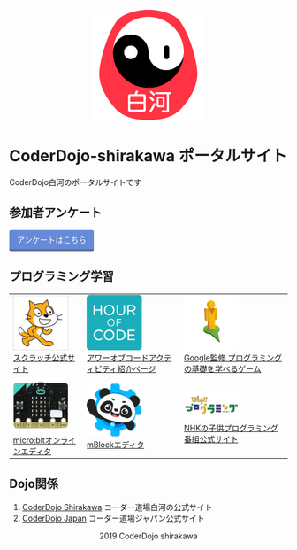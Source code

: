 <div style="text-align: center;">

![dojoicon](dojoicon.png)

</div>

# CoderDojo-shirakawa ポータルサイト
CoderDojo白河のポータルサイトです

## 参加者アンケート
<style>
.btn-square {
  display: inline-block;
  padding: 0.5em 1em;
  text-decoration: none;
  background: #668ad8;/*ボタン色*/
  color: #FFF;
  border-bottom: solid 4px #627295;
  border-radius: 3px;
}
.btn-square:active {
  /*ボタンを押したとき*/
  -webkit-transform: translateY(4px);
  transform: translateY(4px);/*下に動く*/
  border-bottom: none;/*線を消す*/
}
</style>
<a href="https://forms.gle/cTmvZKJYbdH96TvC9" class="btn-square">アンケートはこちら</a>

## プログラミング学習
|  |  |  |
|---|---|---|
|<a href="https://scratch.mit.edu/"><img src="scratch.png" width="100"><br>スクラッチ公式サイト</a>|<a href="https://hourofcode.com/jp/learn"><img src="hourofcode.png" width="100"><br>アワーオブコードアクティビティ紹介ページ</a>|<a href="https://blockly-games.appspot.com/"><img src="blockly.png" width="100"><br>Google監修 プログラミングの基礎を学べるゲーム</a>|
|<a href="https://makecode.microbit.org/#"><img src="microbit.jpg" width="100"><br>micro:bitオンラインエディタ</a>|<a href="https://www.mblock.cc/ja-jp/"><img src="mblock.png" width="100"><br>mBlockエディタ</a>|<a href="https://www.nhk.or.jp/sougou/programming/origin/scratch/playworld.html"><img src="why.png" width="100"><br>NHKの子供プログラミング番組公式サイト</a>|

## Dojo関係
1. [CoderDojo Shirakawa](http://coderdojo-shirakawa.mystrikingly.com) コーダー道場白河の公式サイト<br>
2. [CoderDojo Japan](https://coderdojo.jp) コーダー道場ジャパン公式サイト

<div style="text-align: center;">
2019 CoderDojo shirakawa
</div>
